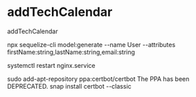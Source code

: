 # addTechCalendar
addTechCalendar 

npx sequelize-cli model:generate --name User --attributes firstName:string,lastName:string,email:string


systemctl restart nginx.service


sudo add-apt-repository ppa:certbot/certbot
    The PPA has been DEPRECATED.
        snap install certbot --classic